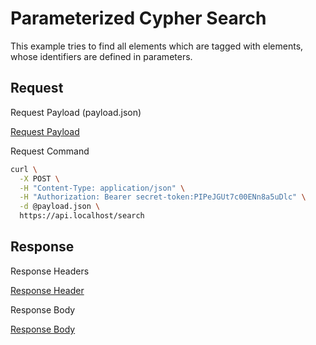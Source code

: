 # Parameterized Cypher Search

This example tries to find all elements which are tagged with elements, whose identifiers are defined in parameters.

## Request

<div class="code-title">Request Payload (payload.json)</div>

[Request Payload](parameterized-cypher-search/request-payload.json ':include :type=code')

<div class="code-title">Request Command</div>

```bash
curl \
  -X POST \
  -H "Content-Type: application/json" \
  -H "Authorization: Bearer secret-token:PIPeJGUt7c00ENn8a5uDlc" \
  -d @payload.json \
  https://api.localhost/search
```

## Response

<div class="code-title auto-refresh">Response Headers</div>

[Response Header](parameterized-cypher-search/response-header.txt ':include :type=code')

<div class="code-title auto-refresh">Response Body</div>

[Response Body](parameterized-cypher-search/response-body.json ':include :type=code')
